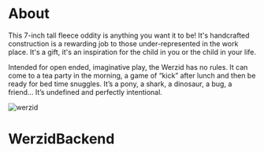 # About

 This 7-inch tall fleece oddity is anything you want it to be! It's handcrafted construction is a rewarding job to those under-represented in the work place. It's a gift, it's an inspiration for the child in you or the child in your life.

Intended for open ended, imaginative play, the Werzid has no rules. It can come to a tea party in the morning, a game of “kick” after lunch and then be ready for bed time snuggles. It’s a pony, a shark, a dinosaur, a bug, a friend... It’s undefined and perfectly intentional. 


![werzid](https://ksr-ugc.imgix.net/assets/013/891/072/57345a06cea0569a26c4e799182c786a_original.jpg?ixlib=rb-1.1.0&crop=faces&w=1552&h=873&fit=crop&v=1475777866&auto=format&frame=1&q=92&s=e6fe8d73bfa1424a2b44f1e9c0e4ca23)

# WerzidBackend
